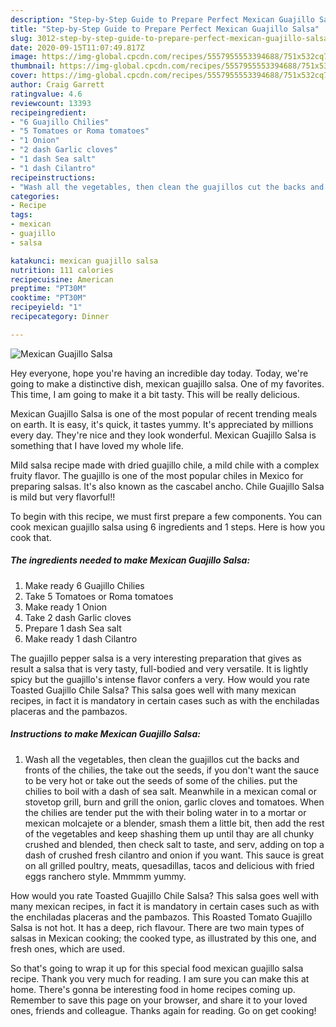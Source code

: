```yaml
---
description: "Step-by-Step Guide to Prepare Perfect Mexican Guajillo Salsa"
title: "Step-by-Step Guide to Prepare Perfect Mexican Guajillo Salsa"
slug: 3012-step-by-step-guide-to-prepare-perfect-mexican-guajillo-salsa
date: 2020-09-15T11:07:49.817Z
image: https://img-global.cpcdn.com/recipes/5557955553394688/751x532cq70/mexican-guajillo-salsa-recipe-main-photo.jpg
thumbnail: https://img-global.cpcdn.com/recipes/5557955553394688/751x532cq70/mexican-guajillo-salsa-recipe-main-photo.jpg
cover: https://img-global.cpcdn.com/recipes/5557955553394688/751x532cq70/mexican-guajillo-salsa-recipe-main-photo.jpg
author: Craig Garrett
ratingvalue: 4.6
reviewcount: 13393
recipeingredient:
- "6 Guajillo Chilies"
- "5 Tomatoes or Roma tomatoes"
- "1 Onion"
- "2 dash Garlic cloves"
- "1 dash Sea salt"
- "1 dash Cilantro"
recipeinstructions:
- "Wash all the vegetables, then clean the guajillos cut the backs and fronts of the chilies, the take out the seeds, if you don&#39;t want the sauce to be very hot or take out the seeds of some of the chilies.               put the chilies to boil with a dash of  sea salt. Meanwhile in a mexican comal or stovetop grill, burn and grill the onion, garlic cloves and tomatoes.                  When the chilies are tender put the with their boling water in to a mortar or mexican molcajete or a blender, smash them a little bit, then add the rest of the vegetables and keep shashing them up until thay are all chunky crushed and blended, then check salt to taste, and serv, adding on top a dash of crushed fresh cilantro and onion if you want.                                                             This sauce is great on all grilled poultry, meats, quesadillas, tacos and delicious with fried eggs ranchero style.  Mmmmm yummy."
categories:
- Recipe
tags:
- mexican
- guajillo
- salsa

katakunci: mexican guajillo salsa 
nutrition: 111 calories
recipecuisine: American
preptime: "PT30M"
cooktime: "PT30M"
recipeyield: "1"
recipecategory: Dinner

---
```



![Mexican Guajillo Salsa](https://img-global.cpcdn.com/recipes/5557955553394688/751x532cq70/mexican-guajillo-salsa-recipe-main-photo.jpg)

Hey everyone, hope you're having an incredible day today. Today, we're going to make a distinctive dish, mexican guajillo salsa. One of my favorites. This time, I am going to make it a bit tasty. This will be really delicious.

Mexican Guajillo Salsa is one of the most popular of recent trending meals on earth. It is easy, it's quick, it tastes yummy. It's appreciated by millions every day. They're nice and they look wonderful. Mexican Guajillo Salsa is something that I have loved my whole life.

Mild salsa recipe made with dried guajillo chile, a mild chile with a complex fruity flavor. The guajillo is one of the most popular chiles in Mexico for preparing salsas. It&#39;s also known as the cascabel ancho. Chile Guajillo Salsa is mild but very flavorful!!


To begin with this recipe, we must first prepare a few components. You can cook mexican guajillo salsa using 6 ingredients and 1 steps. Here is how you cook that.

<!--inarticleads1-->

##### The ingredients needed to make Mexican Guajillo Salsa:

1. Make ready 6 Guajillo Chilies
1. Take 5 Tomatoes or Roma tomatoes
1. Make ready 1 Onion
1. Take 2 dash Garlic cloves
1. Prepare 1 dash Sea salt
1. Make ready 1 dash Cilantro


The guajillo pepper salsa is a very interesting preparation that gives as result a salsa that is very tasty, full-bodied and very versatile. It is lightly spicy but the guajillo&#39;s intense flavor confers a very. How would you rate Toasted Guajillo Chile Salsa? This salsa goes well with many mexican recipes, in fact it is mandatory in certain cases such as with the enchiladas placeras and the pambazos. 

<!--inarticleads2-->

##### Instructions to make Mexican Guajillo Salsa:

1. Wash all the vegetables, then clean the guajillos cut the backs and fronts of the chilies, the take out the seeds, if you don&#39;t want the sauce to be very hot or take out the seeds of some of the chilies.               put the chilies to boil with a dash of  sea salt. Meanwhile in a mexican comal or stovetop grill, burn and grill the onion, garlic cloves and tomatoes.                  When the chilies are tender put the with their boling water in to a mortar or mexican molcajete or a blender, smash them a little bit, then add the rest of the vegetables and keep shashing them up until thay are all chunky crushed and blended, then check salt to taste, and serv, adding on top a dash of crushed fresh cilantro and onion if you want.                                                             This sauce is great on all grilled poultry, meats, quesadillas, tacos and delicious with fried eggs ranchero style.  Mmmmm yummy.


How would you rate Toasted Guajillo Chile Salsa? This salsa goes well with many mexican recipes, in fact it is mandatory in certain cases such as with the enchiladas placeras and the pambazos. This Roasted Tomato Guajillo Salsa is not hot. It has a deep, rich flavour. There are two main types of salsas in Mexican cooking; the cooked type, as illustrated by this one, and fresh ones, which are used. 

So that's going to wrap it up for this special food mexican guajillo salsa recipe. Thank you very much for reading. I am sure you can make this at home. There's gonna be interesting food in home recipes coming up. Remember to save this page on your browser, and share it to your loved ones, friends and colleague. Thanks again for reading. Go on get cooking!
